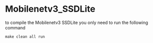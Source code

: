 # Mobilenetv3_SSDLite 

to compile the Mobilenetv3 SSDLite you only need to run the following command


```
make clean all run
```


